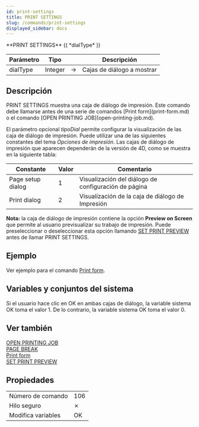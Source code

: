 ```yaml
---
id: print-settings
title: PRINT SETTINGS
slug: /commands/print-settings
displayed_sidebar: docs
---
```


<!--REF #_command_.PRINT SETTINGS.Syntax-->**PRINT SETTINGS** {( *dialType* )}<!-- END REF-->
<!--REF #_command_.PRINT SETTINGS.Params-->
| Parámetro | Tipo |  | Descripción |
| --- | --- | --- | --- |
| dialType | Integer | &#8594;  | Cajas de diálogo a mostrar |

<!-- END REF-->

## Descripción 

<!--REF #_command_.PRINT SETTINGS.Summary-->PRINT SETTINGS muestra una caja de diálogo de impresión.<!-- END REF--> Este comando debe llamarse antes de una serie de comandos [Print form](print-form.md) o el comando [OPEN PRINTING JOB](open-printing-job.md).

El parámetro opcional *tipoDial* permite configurar la visualización de las caja de diálogo de impresión. Puede utilizar una de las siguientes constantes del tema *Opciones de impresión*. Las cajas de diálogo de impresión que aparecen dependerán de la versión de 4D, como se muestra en la siguiente tabla:

| Constante         | Valor | Comentario                                           |
| ----------------- | ----- | ---------------------------------------------------- |
| Page setup dialog | 1     | Visualización del diálogo de configuración de página |
| Print dialog      | 2     | Visualización de la caja de diálogo de Impresión     |

**Nota:** la caja de diálogo de impresión contiene la opción **Preview on Screen** que permite al usuario previsualizar su trabajo de impresión. Puede preseleccionar o deseleccionar esta opción llamando [SET PRINT PREVIEW](set-print-preview.md) antes de llamar PRINT SETTINGS.

## Ejemplo 

Ver ejemplo para el comando [Print form](print-form.md "Print form").

## Variables y conjuntos del sistema 

Si el usuario hace clic en OK en ambas cajas de diálogo, la variable sistema OK toma el valor 1\. De lo contrario, la variable sistema OK toma el valor 0\. 

## Ver también 

[OPEN PRINTING JOB](open-printing-job.md)  
[PAGE BREAK](page-break.md)  
[Print form](print-form.md)  
[SET PRINT PREVIEW](set-print-preview.md)  

## Propiedades

|  |  |
| --- | --- |
| Número de comando | 106 |
| Hilo seguro | &cross; |
| Modifica variables | OK |


